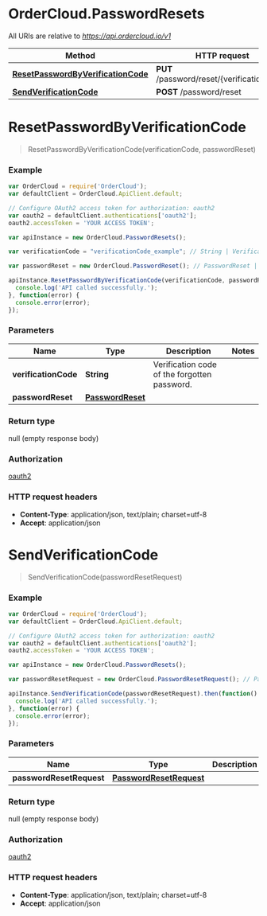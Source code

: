 # OrderCloud.PasswordResets

All URIs are relative to *https://api.ordercloud.io/v1*

Method | HTTP request | Description
------------- | ------------- | -------------
[**ResetPasswordByVerificationCode**](PasswordResets.md#ResetPasswordByVerificationCode) | **PUT** /password/reset/{verificationCode} | 
[**SendVerificationCode**](PasswordResets.md#SendVerificationCode) | **POST** /password/reset | 


<a name="ResetPasswordByVerificationCode"></a>
# **ResetPasswordByVerificationCode**
> ResetPasswordByVerificationCode(verificationCode, passwordReset)



### Example
```javascript
var OrderCloud = require('OrderCloud');
var defaultClient = OrderCloud.ApiClient.default;

// Configure OAuth2 access token for authorization: oauth2
var oauth2 = defaultClient.authentications['oauth2'];
oauth2.accessToken = 'YOUR ACCESS TOKEN';

var apiInstance = new OrderCloud.PasswordResets();

var verificationCode = "verificationCode_example"; // String | Verification code of the forgotten password.

var passwordReset = new OrderCloud.PasswordReset(); // PasswordReset | 

apiInstance.ResetPasswordByVerificationCode(verificationCode, passwordReset).then(function() {
  console.log('API called successfully.');
}, function(error) {
  console.error(error);
});

```

### Parameters

Name | Type | Description  | Notes
------------- | ------------- | ------------- | -------------
 **verificationCode** | **String**| Verification code of the forgotten password. | 
 **passwordReset** | [**PasswordReset**](PasswordReset.md)|  | 

### Return type

null (empty response body)

### Authorization



[oauth2](../README.md#oauth2)

### HTTP request headers

 - **Content-Type**: application/json, text/plain; charset=utf-8
 - **Accept**: application/json

<a name="SendVerificationCode"></a>
# **SendVerificationCode**
> SendVerificationCode(passwordResetRequest)



### Example
```javascript
var OrderCloud = require('OrderCloud');
var defaultClient = OrderCloud.ApiClient.default;

// Configure OAuth2 access token for authorization: oauth2
var oauth2 = defaultClient.authentications['oauth2'];
oauth2.accessToken = 'YOUR ACCESS TOKEN';

var apiInstance = new OrderCloud.PasswordResets();

var passwordResetRequest = new OrderCloud.PasswordResetRequest(); // PasswordResetRequest | 

apiInstance.SendVerificationCode(passwordResetRequest).then(function() {
  console.log('API called successfully.');
}, function(error) {
  console.error(error);
});

```

### Parameters

Name | Type | Description  | Notes
------------- | ------------- | ------------- | -------------
 **passwordResetRequest** | [**PasswordResetRequest**](PasswordResetRequest.md)|  | 

### Return type

null (empty response body)

### Authorization



[oauth2](../README.md#oauth2)

### HTTP request headers

 - **Content-Type**: application/json, text/plain; charset=utf-8
 - **Accept**: application/json

